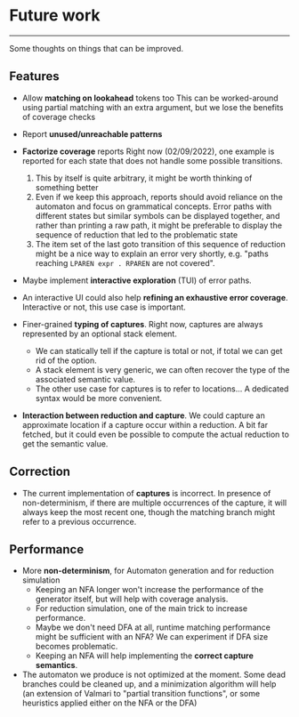 # Future work

---

Some thoughts on things that can be improved.

## Features

- Allow **matching on lookahead** tokens too
  This can be worked-around using partial matching with an extra argument, but we lose the benefits of coverage checks
- Report **unused/unreachable patterns**

- **Factorize coverage** reports
  Right now (02/09/2022), one example is reported for each state that does not handle some possible transitions. 
  1. This by itself is quite arbitrary, it might be worth thinking of something better
  2. Even if we keep this approach, reports should avoid reliance on the automaton and focus on grammatical concepts. Error paths with different states but similar symbols can be displayed together, and rather than printing a raw path, it might be preferable to display the sequence of reduction that led to the problematic state
  3. The item set of the last goto transition of this sequence of reduction might be a nice way       to explain an error very shortly, e.g. "paths reaching `LPAREN expr . RPAREN` are not covered".
- Maybe implement **interactive exploration** (TUI) of error paths.
- An interactive UI could also help **refining an exhaustive error coverage**. Interactive or not, this use case is important.
- Finer-grained **typing of captures**. Right now, captures are always represented by an optional stack element.
  - We can statically tell if the capture is total or not, if total we can get rid of the option.
  - A stack element is very generic, we can often recover the type of the associated semantic value.
  - The other use case for captures is to refer to locations... A dedicated syntax would be more convenient.
- **Interaction between reduction and capture**. We could capture an approximate location if a capture occur within a reduction. A bit far fetched, but it could even be possible to compute the actual reduction to get the semantic value.

## Correction

- The current implementation of **captures** is incorrect. In presence of non-determinism, if there are multiple occurrences of the capture, it will always keep the most recent one, though the matching branch might refer to a previous occurrence.

## Performance

- More **non-determinism**, for Automaton generation and for reduction simulation
  - Keeping an NFA longer won't increase the performance of the generator itself, but will help with coverage analysis.
  - For reduction simulation, one of the main trick to increase performance.
  - Maybe we don't need DFA at all, runtime matching performance might be sufficient with an NFA? We can experiment if DFA size becomes problematic.
  - Keeping an NFA will help implementing the **correct capture semantics**.
- The automaton we produce is not optimized at the moment. Some dead branches could be cleaned up, and a minimization algorithm will help (an extension of Valmari to "partial transition functions", or some heuristics applied either on the NFA or the DFA)